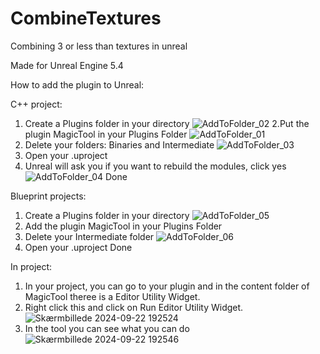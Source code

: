 # CombineTextures
Combining 3 or less than textures in unreal 

Made for Unreal Engine 5.4

How to add the plugin to Unreal: 

C++ project: 
1. Create a Plugins folder in your directory 
![AddToFolder_02](https://github.com/user-attachments/assets/0c9d08bd-8db4-4617-82ff-70abcf2f156a)
2.Put the plugin MagicTool in your Plugins Folder
![AddToFolder_01](https://github.com/user-attachments/assets/8bbc697f-8f22-4596-877c-ac0ba0a467c8)
3. Delete your folders: Binaries and Intermediate 
![AddToFolder_03](https://github.com/user-attachments/assets/d548d6fc-0c1c-47fe-87a4-3e08812612d8)
4. Open your .uproject
5. Unreal will ask you if you want to rebuild the modules, click yes
![AddToFolder_04](https://github.com/user-attachments/assets/ece9449f-3ac6-4a2c-bcd8-b32c357db33e)
Done

Blueprint projects: 
1. Create a Plugins folder in your directory
![AddToFolder_05](https://github.com/user-attachments/assets/643403d2-b050-4b98-8ae1-b01d158a2ee6)
2. Add the plugin MagicTool in your Plugins Folder
3. Delete your Intermediate folder 
![AddToFolder_06](https://github.com/user-attachments/assets/78cbb302-46cf-4faf-b4ac-dafec35ea3a1)
4. Open your .uproject
Done

In project:
1. In your project, you can go to your plugin and in the content folder of MagicTool theree is a 
Editor Utility Widget. 
2. Right click this and click on Run Editor Utility Widget. 
![Skærmbillede 2024-09-22 192524](https://github.com/user-attachments/assets/66c1a9f8-9851-4407-bb59-92d8e8fc9cda)
3. In the tool you can see what you can do
![Skærmbillede 2024-09-22 192546](https://github.com/user-attachments/assets/4be605e3-cce7-42ee-af67-69ca51d3f16e)



